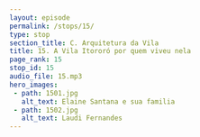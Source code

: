 ```yaml
---
layout: episode
permalink: /stops/15/
type: stop
section_title: C. Arquitetura da Vila
title: 15. A Vila Itororó por quem viveu nela
page_rank: 15
stop_id: 15
audio_file: 15.mp3
hero_images:
 - path: 1501.jpg
   alt_text: Elaine Santana e sua familia
 - path: 1502.jpg
   alt_text: Laudi Fernandes
---
```

